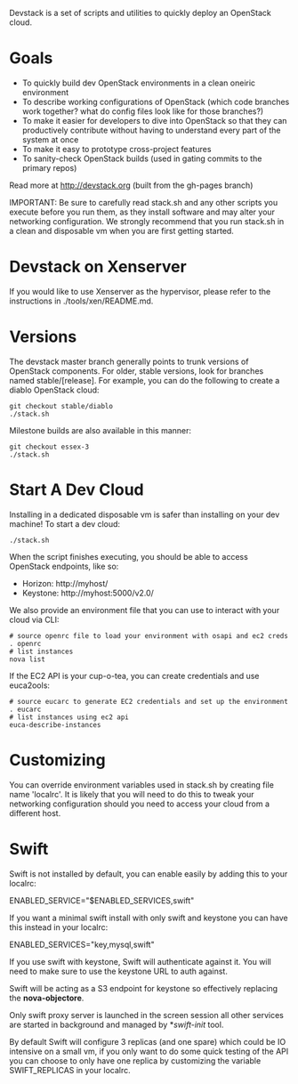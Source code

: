 Devstack is a set of scripts and utilities to quickly deploy an OpenStack cloud.

# Goals

* To quickly build dev OpenStack environments in a clean oneiric environment
* To describe working configurations of OpenStack (which code branches work together?  what do config files look like for those branches?)
* To make it easier for developers to dive into OpenStack so that they can productively contribute without having to understand every part of the system at once
* To make it easy to prototype cross-project features
* To sanity-check OpenStack builds (used in gating commits to the primary repos)

Read more at http://devstack.org (built from the gh-pages branch)

IMPORTANT: Be sure to carefully read stack.sh and any other scripts you execute before you run them, as they install software and may alter your networking configuration.  We strongly recommend that you run stack.sh in a clean and disposable vm when you are first getting started.

# Devstack on Xenserver

If you would like to use Xenserver as the hypervisor, please refer to the instructions in ./tools/xen/README.md.

# Versions

The devstack master branch generally points to trunk versions of OpenStack components.  For older, stable versions, look for branches named stable/[release].  For example, you can do the following to create a diablo OpenStack cloud:

    git checkout stable/diablo
    ./stack.sh

Milestone builds are also available in this manner:

    git checkout essex-3
    ./stack.sh

# Start A Dev Cloud

Installing in a dedicated disposable vm is safer than installing on your dev machine!  To start a dev cloud:

    ./stack.sh

When the script finishes executing, you should be able to access OpenStack endpoints, like so:

* Horizon: http://myhost/
* Keystone: http://myhost:5000/v2.0/

We also provide an environment file that you can use to interact with your cloud via CLI:

    # source openrc file to load your environment with osapi and ec2 creds
    . openrc
    # list instances
    nova list

If the EC2 API is your cup-o-tea, you can create credentials and use euca2ools:

    # source eucarc to generate EC2 credentials and set up the environment
    . eucarc
    # list instances using ec2 api
    euca-describe-instances

# Customizing

You can override environment variables used in stack.sh by creating file name 'localrc'.  It is likely that you will need to do this to tweak your networking configuration should you need to access your cloud from a different host.

# Swift

Swift is not installed by default, you can enable easily by adding this to your localrc:

   ENABLED_SERVICE="$ENABLED_SERVICES,swift"

If you want a minimal swift install with only swift and keystone you can have this instead in your localrc:

   ENABLED_SERVICES="key,mysql,swift"

If you use swift with keystone, Swift will authenticate against it. You will need to make sure to use the keystone URL to auth against.

Swift will be acting as a S3 endpoint for keystone so effectively replacing the **nova-objectore**.

Only swift proxy server is launched in the screen session all other services are started in background and managed by **swift-init* tool.

By default Swift will configure 3 replicas (and one spare) which could be IO intensive on a small vm, if you only want to do some quick testing of the API you can choose to only have one replica by customizing the variable SWIFT_REPLICAS in your localrc.
